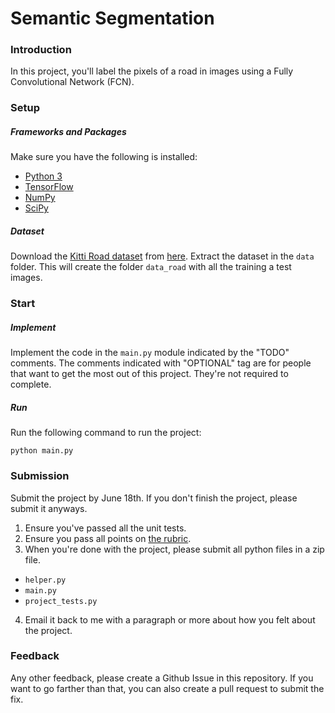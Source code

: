 # Semantic Segmentation
### Introduction
In this project, you'll label the pixels of a road in images using a Fully Convolutional Network (FCN).

### Setup
##### Frameworks and Packages
Make sure you have the following is installed:
 - [Python 3](https://www.python.org/)
 - [TensorFlow](https://www.tensorflow.org/)
 - [NumPy](http://www.numpy.org/)
 - [SciPy](https://www.scipy.org/)
##### Dataset
Download the [Kitti Road dataset](http://www.cvlibs.net/datasets/kitti/eval_road.php) from [here](http://www.cvlibs.net/download.php?file=data_road.zip).  Extract the dataset in the `data` folder.  This will create the folder `data_road` with all the training a test images.

### Start
##### Implement
Implement the code in the `main.py` module indicated by the "TODO" comments.
The comments indicated with "OPTIONAL" tag are for people that want to get the most out of this project.  They're not required to complete.
##### Run
Run the following command to run the project:
```
python main.py
```

### Submission
Submit the project by June 18th. If you don't finish the project, please submit it anyways.
1. Ensure you've passed all the unit tests.
2. Ensure you pass all points on [the rubric](https://review.udacity.com/#!/rubrics/989/view).
3. When you're done with the project, please submit all python files in a zip file.
 - `helper.py`
 - `main.py`
 - `project_tests.py`
4. Email it back to me with a paragraph or more about how you felt about the project.

### Feedback
Any other feedback, please create a Github Issue in this repository. If you want to go farther than that, you can also create a pull request to submit the fix.
